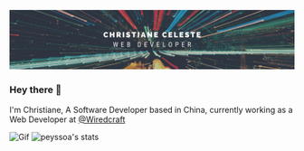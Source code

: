 ![BANNER](https://github.com/peyssoa/peyssoa/raw/master/banner.jpg)

### Hey there 👋 
I'm Christiane, A Software Developer based in China, currently working as a Web Developer at [@Wiredcraft](https://github.com/Wiredcraft)

![Gif](https://media.giphy.com/media/LmNwrBhejkK9EFP504/giphy.gif)    ![peyssoa's stats](https://github-readme-stats.vercel.app/api?username=peyssoa&show_icons=true&hide=["issues"]) 

<!--
**peyssoa/peyssoa** is a ✨ _special_ ✨ repository because its `README.md` (this file) appears on your GitHub profile.

Here are some ideas to get you started:

- 🔭 I’m currently working on ...
- 🌱 I’m currently learning ...
- 👯 I’m looking to collaborate on ...
- 🤔 I’m looking for help with ...
- 💬 Ask me about ...
- 📫 How to reach me: ...
- 😄 Pronouns: ...
- ⚡ Fun fact: ...
-->
